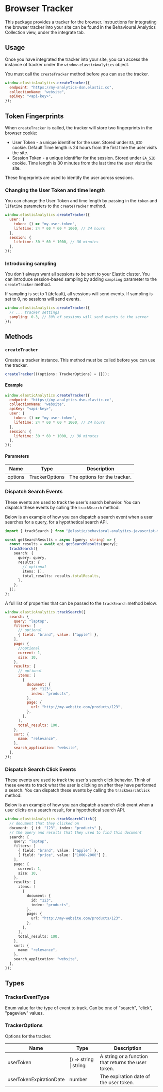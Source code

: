 # Browser Tracker

This package provides a tracker for the browser. Instructions for integrating the browser tracker into your site can be found in the Behavioural Analytics Collection view, under the integrate tab.

## Usage

Once you have integrated the tracker into your site, you can access the instance of tracker under the `window.elasticAnalytics` object.

You must call the `createTracker` method before you can use the tracker.

```js
window.elasticAnalytics.createTracker({
  endpoint: "https://my-analytics-dsn.elastic.co",
  collectionName: "website",
  apiKey: "<api-key>",
});
```

## Token Fingerprints

When `createTracker` is called, the tracker will store two fingerprints in the browser cookie:

- User Token - a unique identifier for the user. Stored under `EA_UID` cookie. Default Time length is 24 hours from the first time the user visits the site.
- Session Token - a unique identifier for the session. Stored under `EA_SID` cookie. Time length is 30 minutes from the last time the user visits the site.

These fingerprints are used to identify the user across sessions.

### Changing the User Token and time length

You can change the User Token and time length by passing in the `token` and `lifetime` parameters to the `createTracker` method.

```js
window.elasticAnalytics.createTracker({
  user: {
    token: () => "my-user-token",
    lifetime: 24 * 60 * 60 * 1000, // 24 hours
  },
  session: {
    lifetime: 30 * 60 * 1000, // 30 minutes
  },
});
```

### Introducing sampling

You don't always want all sessions to be sent to your Elastic cluster. You can introduce session-based sampling by adding `sampling` parameter to the `createTracker` method.

If sampling is set to 1 (default), all sessions will send events. If sampling is set to 0, no sessions will send events.

```js
window.elasticAnalytics.createTracker({
  // ... tracker settings
  sampling: 0.3, // 30% of sessions will send events to the server
});
```

## Methods

### `createTracker`

Creates a tracker instance. This method must be called before you can use the tracker.

```javascript
createTracker(((options: TrackerOptions) = {}));
```

#### Example

```javascript
window.elasticAnalytics.createTracker({
  endpoint: "https://my-analytics-dsn.elastic.co",
  collectionName: "website",
  apiKey: "<api-key>",
  user: {
    token: () => "my-user-token",
    lifetime: 24 * 60 * 60 * 1000, // 24 hours
  },
  session: {
    lifetime: 30 * 60 * 1000, // 30 minutes
  },
});
```

#### Parameters

| Name    | Type           | Description                  |
| ------- | -------------- | ---------------------------- |
| options | TrackerOptions | The options for the tracker. |

### Dispatch Search Events

These events are used to track the user's search behavior. You can dispatch these events by calling the `trackSearch` method.

Below is an example of how you can dispatch a search event when a user searches for a query, for a hypothetical search API.

```typescript
import { trackSearch } from "@elastic/behavioral-analytics-javascript-tracker";

const getSearchResults = async (query: string) => {
  const results = await api.getSearchResults(query);
  trackSearch({
    search: {
      query: query,
      results: {
        // optional
        items: [],
        total_results: results.totalResults,
      },
    },
  });
};
```

A full list of properties that can be passed to the `trackSearch` method below:

```javascript
window.elasticAnalytics.trackSearch({
  search: {
    query: "laptop",
    filters: [
      // optional
      { field: "brand", value: ["apple"] },
    ],
    page: {
      //optional
      current: 1,
      size: 10,
    },
    results: {
      // optional
      items: [
        {
          document: {
            id: "123",
            index: "products",
          },
          page: {
            url: "http://my-website.com/products/123",
          },
        },
      ],
      total_results: 100,
    },
    sort: {
      name: "relevance",
    },
    search_application: "website",
  },
});
```

### Dispatch Search Click Events

These events are used to track the user's search click behavior. Think of these events to track what the user is clicking on after they have performed a search. You can dispatch these events by calling the `trackSearchClick` method.

Below is an example of how you can dispatch a search click event when a user clicks on a search result, for a hypothetical search API.

```typescript
window.elasticAnalytics.trackSearchClick({
  // document that they clicked on
  document: { id: "123", index: "products" },
  // the query and results that they used to find this document
  search: {
    query: "laptop",
    filters: [
      { field: "brand", value: ["apple"] },
      { field: "price", value: ["1000-2000"] },
    ],
    page: {
      current: 1,
      size: 10,
    },
    results: {
      items: [
        {
          document: {
            id: "123",
            index: "products",
          },
          page: {
            url: "http://my-website.com/products/123",
          },
        },
      ],
      total_results: 100,
    },
    sort: {
      name: "relevance",
    },
    search_application: "website",
  },
});
```

## Types

### TrackerEventType

Enum value for the type of event to track. Can be one of "search", "click", "pageview" values.

### TrackerOptions

Options for the tracker.

| Name                    | Type                   | Description                                         |
| ----------------------- | ---------------------- | --------------------------------------------------- |
| userToken               | () => string \| string | A string or a function that returns the user token. |
| userTokenExpirationDate | number                 | The expiration date of the user token.              |

